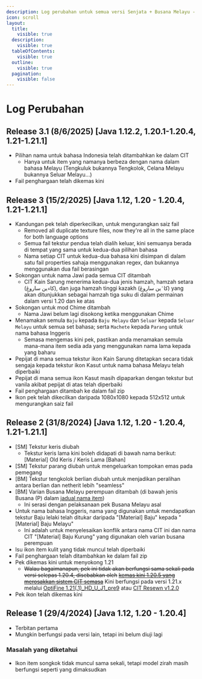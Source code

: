 ```yaml
---
description: Log perubahan untuk semua versi Senjata + Busana Melayu - CIT Pack
icon: scroll
layout:
  title:
    visible: true
  description:
    visible: true
  tableOfContents:
    visible: true
  outline:
    visible: true
  pagination:
    visible: false
---
```


# Log Perubahan

## Release 3.1 (8/6/2025) \[Java 1.12.2, 1.20.1-1.20.4, 1.21-1.21.1]

* Pilihan nama untuk bahasa Indonesia telah ditambahkan ke dalam CIT
  * Hanya untuk item yang namanya berbeza dengan nama dalam bahasa Melayu (Tengkuluk bukannya Tengkolok, Celana Melayu bukannya Seluar Melayu...)
* Fail penghargaan telah dikemas kini

## Release 3 (15/2/2025) \[Java 1.12, 1.20 - 1.20.4, 1.21-1.21.1]

* Kandungan pek telah diperkecilkan, untuk mengurangkan saiz fail
  * Removed all duplicate texture files, now they're all in the same place for both language options
  * Semua fail tekstur pendua telah dialih keluar, kini semuanya berada di tempat yang sama untuk kedua-dua pilihan bahasa
  * Nama setiap CIT untuk kedua-dua bahasa kini disimpan di dalam satu fail properties sahaja menggunakan regex, dan bukannya menggunakan dua fail berasingan
* Sokongan untuk nama Jawi pada semua CIT ditambah
  * CIT Kain Sarung menerima kedua-dua jenis hamzah, hamzah setara (کا`ء`ين ساروڠ), dan juga hamzah tinggi kazakh (کا`ٴ`ين ساروڠ) yang akan ditunjukkan sebagai hamzah tiga suku di dalam permainan dalam versi 1.20 dan ke atas
* Sokongan untuk mod Chime ditambah
  * Nama Jawi belum lagi disokong ketika menggunakan Chime
* Menamakan semula `Baju` kepada `Baju Melayu` dan `Seluar` kepada `Seluar Melayu` untuk semua set bahasa; serta `Machete` kepada `Parang` untuk nama bahasa Inggeris
  * Semasa mengemas kini pek, pastikan anda menamakan semula mana-mana item sedia ada yang menggunakan nama lama kepada yang baharu
* Pepijat di mana semua tekstur ikon Kain Sarung ditetapkan secara tidak sengaja kepada tekstur ikon Kasut untuk nama bahasa Melayu telah diperbaiki
* Pepijat di mana semua ikon Kasut masih dipaparkan dengan tekstur but vanila akibat pepijat di atas telah diperbaiki
* Fail penghargaan ditambah ke dalam fail zip
* Ikon pek telah dikecilkan daripada 1080x1080 kepada 512x512 untuk mengurangkan saiz fail

## Release 2 (31/8/2024) \[Java 1.12, 1.20 - 1.20.4, 1.21-1.21.1]

* \[SM] Tekstur keris diubah
  * Tekstur keris lama kini boleh didapati di bawah nama berikut: \[Material] Old Keris / Keris Lama \[Bahan]
* \[SM] Tekstur parang diubah untuk mengeluarkan tompokan emas pada pemegang
* \[BM] Tekstur tengkolok berlian diubah untuk menjadikan peralihan antara berlian dan netherit lebih "seamless"
* \[BM] Varian Busana Melayu perempuan ditambah (di bawah jenis Busana (P) dalam [jadual nama item](../../english/senjata-+-busana-melayu-cit-pack/item-table.md))
  * Ini serasi dengan pelaksanaan pek Busana Melayu asal
* Untuk nama bahasa Inggeris, nama yang digunakan untuk mendapatkan tekstur Baju lelaki telah ditukar daripada "\[Material] Baju" kepada "\[Material] Baju Melayu"
  * Ini adalah untuk menyelesaikan konflik antara nama CIT ini dan nama CIT "\[Material] Baju Kurung" yang digunakan oleh varian busana perempuan
* Isu ikon item kulit yang tidak muncul telah diperbaiki
* Fail penghargaan telah ditambahkan ke dalam fail zip
* Pek dikemas kini untuk menyokong 1.21
  * ~~Walau bagaimanapun, pek ini tidak akan berfungsi sama sekali pada versi selepas 1.20.4, disebabkan oleh~~ [~~kemas kini 1.20.5 yang merosakkan sistem CIT semasa~~](https://github.com/sp614x/optifine/issues/7658) Kini berfungsi pada versi 1.21.x melalui [OptiFine 1.21(.1)\_HD\_U\_J1\_pre9](https://optifine.net/downloads) atau [CIT Resewn v1.2.0](https://modrinth.com/mod/cit-resewn/changelog)
* Pek ikon telah dikemas kini

## Release 1 (29/4/2024) \[Java 1.12, 1.20 - 1.20.4]

* Terbitan pertama
* Mungkin berfungsi pada versi lain, tetapi ini belum diuji lagi

### Masalah yang diketahui

* Ikon item songkok tidak muncul sama sekali, tetapi model zirah masih berfungsi seperti yang dimaksudkan
